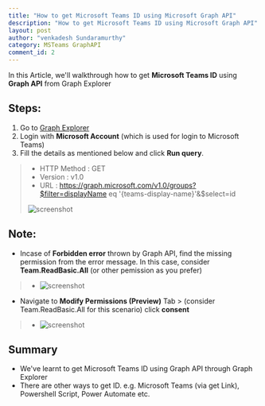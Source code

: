```yaml
---
title: "How to get Microsoft Teams ID using Microsoft Graph API"
description: "How to get Microsoft Teams ID using Microsoft Graph API"
layout: post
author: "venkadesh Sundaramurthy"
category: MSTeams GraphAPI
comment_id: 2
---
```


In this Article, we'll walkthrough how to get **Microsoft Teams ID** using **Graph API** from Graph Explorer


## Steps:

1. Go to [Graph Explorer](https://developer.microsoft.com/en-us/graph/graph-explorer)
1. Login with **Microsoft Account** (which is used for login to Microsoft Teams)
1. Fill the details as mentioned below and click **Run query**.
> - HTTP Method : GET
> - Version : v1.0
> - URL : https://graph.microsoft.com/v1.0/groups?$filter=displayName eq '{teams-display-name}'&$select=id
>
>![screenshot](/assets/screenshots/article002/get-teams-id.png)

## Note:
- Incase of **Forbidden error** thrown by Graph API, find the missing permission from the error message. In this case, consider **Team.ReadBasic.All** (or other pemission as you prefer)
> - ![screenshot](/assets/screenshots/article002/forbidden-error-text.png)

- Navigate to **Modify Permissions (Preview)** Tab > (consider Team.ReadBasic.All for this scenario) click **consent** 
> - ![screenshot](/assets/screenshots/article002/permission-consented.png)

## Summary

- We've learnt to get Microsoft Teams ID using Graph API through Graph Explorer
- There are other ways to get ID. e.g. Microsoft Teams (via get Link), Powershell Script, Power Automate etc.